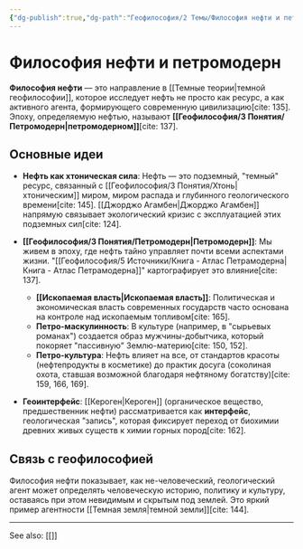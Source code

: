 ```yaml
---
{"dg-publish":true,"dg-path":"Геофилософия/2 Темы/Философия нефти и петромодерн","permalink":"/geofilosofiya/2-temy/filosofiya-nefti-i-petromodern/"}
---
```



# Философия нефти и петромодерн

**Философия нефти** — это направление в [[Темные теории\|темной геофилософии]], которое исследует нефть не просто как ресурс, а как активного агента, формирующего современную цивилизацию[cite: 135]. Эпоху, определяемую нефтью, называют **[[Геофилософия/3 Понятия/Петромодерн\|петромодерном]]**[cite: 137].

## Основные идеи

- **Нефть как хтоническая сила**: Нефть — это подземный, "темный" ресурс, связанный с [[Геофилософия/3 Понятия/Хтонь\|хтоническим]] миром, миром распада и глубинного геологического времени[cite: 145]. [[Джорджо Агамбен\|Джорджо Агамбен]] напрямую связывает экологический кризис с эксплуатацией этих подземных сил[cite: 124].

- **[[Геофилософия/3 Понятия/Петромодерн\|Петромодерн]]**: Мы живем в эпоху, где нефть тайно управляет почти всеми аспектами жизни. "[[Геофилософия/5 Источники/Книга - Атлас Петрамодерна\|Книга - Атлас Петрамодерна]]" картографирует это влияние[cite: 137].
    - **[[Ископаемая власть\|Ископаемая власть]]**: Политическая и экономическая власть современных государств часто основана на контроле над ископаемым топливом[cite: 165].
    - **Петро-маскулинность**: В культуре (например, в "сырьевых романах") создается образ мужчины-добытчика, который покоряет "пассивную" Землю-материю[cite: 150, 152].
    - **Петро-культура**: Нефть влияет на все, от стандартов красоты (нефтепродукты в косметике) до практик досуга (соколиная охота, ставшая возможной благодаря нефтяному богатству)[cite: 159, 166, 169].

- **Геоинтерфейс**: [[Кероген\|Кероген]] (органическое вещество, предшественник нефти) рассматривается как **интерфейс**, геологическая "запись", которая фиксирует переход от биохимии древних живых существ к химии горных пород[cite: 162].

## Связь с геофилософией
Философия нефти показывает, как не-человеческий, геологический агент может определять человеческую историю, политику и культуру, оставаясь при этом невидимым и скрытым под землей. Это яркий пример агентности [[Темная земля\|темной земли]][cite: 144].





---
See also:
[[]]
